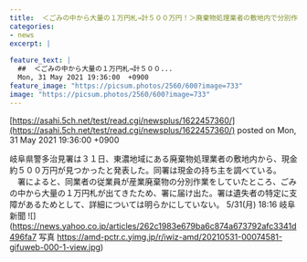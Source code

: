 ```yaml
---
title:  ＜ごみの中から大量の１万円札→計５００万円！＞廃棄物処理業者の敷地内で分別作業中に発見  
categories:
- news
excerpt: |
  
feature_text: |
  ##  ＜ごみの中から大量の１万円札→計５００...
  Mon, 31 May 2021 19:36:00  +0900
feature_image: "https://picsum.photos/2560/600?image=733"
image: "https://picsum.photos/2560/600?image=733"
---
```


[https://asahi.5ch.net/test/read.cgi/newsplus/1622457360/](https://asahi.5ch.net/test/read.cgi/newsplus/1622457360/)
posted on Mon, 31 May 2021 19:36:00  +0900

<!--more-->

岐阜県警多治見署は３１日、東濃地域にある廃棄物処理業者の敷地内から、現金約５００万円が見つかったと発表した。同署は現金の持ち主を調べている。 　署によると、同業者の従業員が産業廃棄物の分別作業をしていたところ、ごみの中から大量の１万円札が出てきたため、署に届け出た。署は遺失者の特定に支障があるためとして、詳細については明らかにしていない。 5/31(月) 18:16 岐阜新聞 ![](https://news.yahoo.co.jp/articles/262c1983e679ba6c874a673792afc3341d496fa7 写真 https://amd-pctr.c.yimg.jp/r/iwiz-amd/20210531-00074581-gifuweb-000-1-view.jpg)
